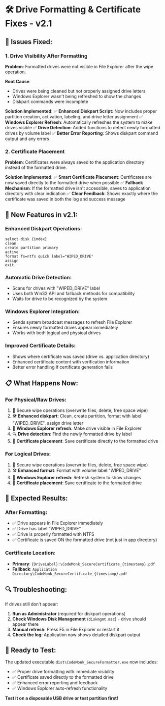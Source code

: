 # 🛠️ Drive Formatting & Certificate Fixes - v2.1

## 🔧 Issues Fixed:

### 1. **Drive Visibility After Formatting**
**Problem**: Formatted drives were not visible in File Explorer after the wipe operation.

**Root Cause**: 
- Drives were being cleaned but not properly assigned drive letters
- Windows Explorer wasn't being refreshed to show the changes
- Diskpart commands were incomplete

**Solution Implemented**:
✅ **Enhanced Diskpart Script**: Now includes proper partition creation, activation, labeling, and drive letter assignment
✅ **Windows Explorer Refresh**: Automatically refreshes the system to make drives visible
✅ **Drive Detection**: Added functions to detect newly formatted drives by volume label
✅ **Better Error Reporting**: Shows diskpart command output and any errors

### 2. **Certificate Placement**
**Problem**: Certificates were always saved to the application directory instead of the formatted drive.

**Solution Implemented**:
✅ **Smart Certificate Placement**: Certificates are now saved directly to the formatted drive when possible
✅ **Fallback Mechanism**: If the formatted drive isn't accessible, saves to application directory with clear indication
✅ **Clear Feedback**: Shows exactly where the certificate was saved in both the log and success message

## 🚀 New Features in v2.1:

### **Enhanced Diskpart Operations**:
```
select disk {index}
clean
create partition primary
active
format fs=ntfs quick label="WIPED_DRIVE"
assign
exit
```

### **Automatic Drive Detection**:
- Scans for drives with "WIPED_DRIVE" label
- Uses both Win32 API and fallback methods for compatibility
- Waits for drive to be recognized by the system

### **Windows Explorer Integration**:
- Sends system broadcast messages to refresh File Explorer
- Ensures newly formatted drives appear immediately
- Works with both logical and physical drives

### **Improved Certificate Details**:
- Shows where certificate was saved (drive vs. application directory)
- Enhanced certificate content with verification information
- Better error handling if certificate generation fails

## 📋 What Happens Now:

### **For Physical/Raw Drives**:
1. 🔄 Secure wipe operations (overwrite files, delete, free space wipe)
2. 🛠️ **Enhanced diskpart**: Clean, create partition, format with label "WIPED_DRIVE", assign drive letter
3. 🔄 **Windows Explorer refresh**: Make drive visible in File Explorer
4. 🔍 **Drive detection**: Find the newly formatted drive by label
5. 📄 **Certificate placement**: Save certificate directly to the formatted drive

### **For Logical Drives**:
1. 🔄 Secure wipe operations (overwrite files, delete, free space wipe)
2. 🛠️ **Enhanced format**: Format with volume label "WIPED_DRIVE"
3. 🔄 **Windows Explorer refresh**: Refresh system to show changes
4. 📄 **Certificate placement**: Save certificate to the formatted drive

## 🎯 Expected Results:

### **After Formatting**:
- ✅ Drive appears in File Explorer immediately
- ✅ Drive has label "WIPED_DRIVE"
- ✅ Drive is properly formatted with NTFS
- ✅ Certificate is saved ON the formatted drive (not just in app directory)

### **Certificate Location**:
- **Primary**: `{DriveLabel}:\CodeMonk_SecureCertificate_{timestamp}.pdf`
- **Fallback**: `Application Directory\CodeMonk_SecureCertificate_{timestamp}.pdf`

## 🔍 Troubleshooting:

If drives still don't appear:
1. **Run as Administrator** (required for diskpart operations)
2. **Check Windows Disk Management** (`diskmgmt.msc`) - drive should appear there
3. **Manual refresh**: Press F5 in File Explorer or restart it
4. **Check the log**: Application now shows detailed diskpart output

## 🚀 Ready to Test:

The updated executable `dist\CodeMonk_SecureFormatter.exe` now includes:
- ✅ Proper drive formatting with immediate visibility
- ✅ Certificate saved directly to the formatted drive
- ✅ Enhanced error reporting and feedback
- ✅ Windows Explorer auto-refresh functionality

**Test it on a disposable USB drive or test partition first!**
